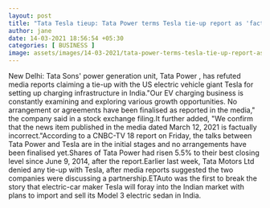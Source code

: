 ```yaml
---
layout: post
title: "Tata Tesla tieup: Tata Power terms Tesla tie-up report as 'factually incorrect', Auto News, ET Auto"
author: jane 
date: 14-03-2021 18:56:54 +05:30 
categories: [ BUSINESS ] 
image: assets/images/14-03-2021/tata-power-terms-tesla-tie-up-report-as-factually-incorrect.jpg
---
```

New Delhi: Tata Sons' power generation unit, Tata Power , has refuted media reports claiming a tie-up with the US electric vehicle giant Tesla for setting up charging infrastructure in India."Our EV charging business is constantly examining and exploring various growth opportunities. No arrangement or agreements have been finalised as reported in the media," the company said in a stock exchange filing.It further added, "We confirm that the news item published in the media dated March 12, 2021 is factually incorrect."According to a CNBC-TV 18 report on Friday, the talks between Tata Power and Tesla are in the initial stages and no arrangements have been finalised yet.Shares of Tata Power had risen 5.5% to their best closing level since June 9, 2014, after the report.Earlier last week, Tata Motors Ltd denied any tie-up with Tesla, after media reports suggested the two companies were discussing a partnership.ETAuto was the first to break the story that electric-car maker Tesla will foray into the Indian market with plans to import and sell its Model 3 electric sedan in India.